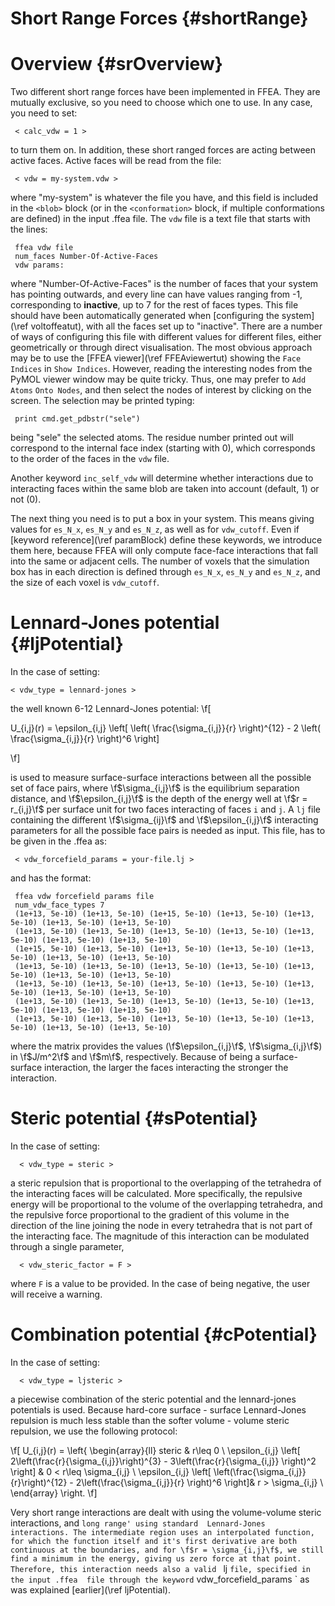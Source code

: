 

Short Range Forces {#shortRange}
================================



Overview {#srOverview}
======================


Two different short range forces have been implemented in FFEA. They are 
 mutually exclusive, so you need to choose which one to use. In any case, 
 you need to set:

     < calc_vdw = 1 > 

to turn them on. In addition, these short ranged forces are acting between 
 active faces. Active faces will be read from the file:

     < vdw = my-system.vdw >

where "my-system" is whatever the file you have, and this field is 
 included in the `<blob>` block (or in the ` <conformation> ` block, 
 if multiple conformations are defined) in the input .ffea file.
 The ` vdw ` file is a text file that starts with the lines:

     ffea vdw file
     num_faces Number-Of-Active-Faces
     vdw params:

where "Number-Of-Active-Faces" is the number of faces that your system has 
 pointing outwards, and every line can have values ranging from -1, 
 corresponding to **inactive**, up to 7 for the rest of faces types. 
 This file should have been automatically generated when
  [configuring the system](\ref voltoffeatut), 
 with all the faces set up to "inactive". There are a number of ways of
 configuring this file with different values for different files, either 
 geometrically or through direct visualisation.
 The most obvious approach may be to use the [FFEA viewer](\ref FFEAviewertut)
 showing the ` Face Indices ` in ` Show Indices `. However, reading the 
 interesting nodes from the PyMOL viewer window may be quite tricky. Thus,
 one may prefer 
 to ` Add Atoms ` ` Onto Nodes `, and then select the nodes of interest by
 clicking on the screen. The selection may be printed typing:

     print cmd.get_pdbstr("sele")

 being "sele" the selected atoms. The residue number printed out will 
 correspond to the internal face index (starting with 0), which corresponds
 to the order of the faces in the ` vdw ` file. 


Another keyword ` inc_self_vdw ` will determine whether interactions due 
 to interacting faces within the same blob are taken into account (default, 1) or not (0). 

The next thing you need is to put a box in your system. This means giving values for
 ` es_N_x `, ` es_N_y ` and ` es_N_z `, as well as for ` vdw_cutoff `. 
 Even if [keyword reference](\ref paramBlock) define these keywords, we introduce 
 them here, because FFEA will only compute face-face interactions that fall into 
 the same or adjacent cells. The number of voxels that the simulation box has in each 
 direction is defined through ` es_N_x `, ` es_N_y ` and ` es_N_z `, and the size of each voxel 
 is ` vdw_cutoff `.

    




Lennard-Jones potential {#ljPotential}
======================================

In the case of setting:

    < vdw_type = lennard-jones > 

the well known 6-12 Lennard-Jones potential:
\f[

  U_{i,j}(r) = \epsilon_{i,j} \left[ \left( \frac{\sigma_{i,j}}{r} \right)^{12} - 2 \left( \frac{\sigma_{i,j}}{r} \right)^6 \right]

\f]

is used to measure surface-surface interactions between all the possible set of 
 face pairs, where \f$\sigma_{i,j}\f$ is the equilibrium separation distance, and 
 \f$\epsilon_{i,j}\f$ is the depth of the energy well at \f$r = r_{i,j}\f$ 
 per surface unit for two faces interacting of faces `i` and `j`. 
 A `lj` file containing the different \f$\sigma_{ij}\f$ and \f$\epsilon_{i,j}\f$ 
 interacting parameters for all the possible face pairs is needed as input. 
 This file, has to be given in the .ffea as:
   
     < vdw_forcefield_params = your-file.lj >

and has the format:


     ffea vdw forcefield params file
     num_vdw_face_types 7
     (1e+13, 5e-10) (1e+13, 5e-10) (1e+15, 5e-10) (1e+13, 5e-10) (1e+13, 5e-10) (1e+13, 5e-10) (1e+13, 5e-10)
     (1e+13, 5e-10) (1e+13, 5e-10) (1e+13, 5e-10) (1e+13, 5e-10) (1e+13, 5e-10) (1e+13, 5e-10) (1e+13, 5e-10)
     (1e+15, 5e-10) (1e+13, 5e-10) (1e+13, 5e-10) (1e+13, 5e-10) (1e+13, 5e-10) (1e+13, 5e-10) (1e+13, 5e-10)
     (1e+13, 5e-10) (1e+13, 5e-10) (1e+13, 5e-10) (1e+13, 5e-10) (1e+13, 5e-10) (1e+13, 5e-10) (1e+13, 5e-10)
     (1e+13, 5e-10) (1e+13, 5e-10) (1e+13, 5e-10) (1e+13, 5e-10) (1e+13, 5e-10) (1e+13, 5e-10) (1e+13, 5e-10)
     (1e+13, 5e-10) (1e+13, 5e-10) (1e+13, 5e-10) (1e+13, 5e-10) (1e+13, 5e-10) (1e+13, 5e-10) (1e+13, 5e-10)
     (1e+13, 5e-10) (1e+13, 5e-10) (1e+13, 5e-10) (1e+13, 5e-10) (1e+13, 5e-10) (1e+13, 5e-10) (1e+13, 5e-10)

where the matrix provides the values (\f$\epsilon_{i,j}\f$, \f$\sigma_{i,j}\f$) in 
  \f$J/m^2\f$ and \f$m\f$, respectively. Because of being a surface-surface interaction, 
 the larger the faces interacting the stronger the interaction. 





Steric potential {#sPotential}
==============================
 In the case of setting:

      < vdw_type = steric >

 a steric repulsion that is proportional to the overlapping of the tetrahedra 
  of the interacting faces will be calculated. More specifically, the repulsive 
  energy will be proportional to the volume of the overlapping tetrahedra, and 
  the repulsive force proportional to the gradient of this volume in the direction
  of the line joining the node in every tetrahedra that is not part of the interacting face.
 The magnitude of this interaction can be modulated through a single parameter, 
  
      < vdw_steric_factor = F >

 where ` F ` is a value to be provided. In the case of being negative, the 
  user will receive a warning. 

Combination potential {#cPotential}
==============================
 In the case of setting:

      < vdw_type = ljsteric >

 a piecewise combination of the steric potential and the lennard-jones potentials is used.
  Because hard-core surface - surface Lennard-Jones repulsion is much less stable than the softer volume - volume
  steric repulsion, we use the following protocol:

\f[  U_{i,j}(r) = \left\{
\begin{array}{ll}
      steric & r\leq 0 \\
      \epsilon_{i,j} \left[ 2\left(\frac{r}{\sigma_{i,j}}\right)^{3} - 3\left(\frac{r}{\sigma_{i,j}} \right)^2 \right]  & 0 < r\leq \sigma_{i,j} \\
      \epsilon_{i,j} \left[ \left(\frac{\sigma_{i,j}}{r}\right)^{12} - 2\left(\frac{\sigma_{i,j}}{r} \right)^6 \right]& r > \sigma_{i,j} \\
\end{array} 
\right. \f]

 Very short range interactions are dealt with using the volume-volume steric interactions, and `long range' using standard 
  Lennard-Jones interactions. The intermediate region uses an interpolated function, for which the function itself and it's first derivative
  are both continuous at the boundaries, and for \f$r = \sigma_{i,j}\f$, we still find a minimum in the energy, giving us zero force
  at that point. Therefore, this interaction needs also a valid ` lj ` file, specified in the input .ffea 
 file through the keyword ` vdw_forcefield_params ` as was explained [earlier](\ref ljPotential).
  

  



